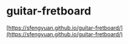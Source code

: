 # guitar-fretboard

[https://sfengyuan.github.io/guitar-fretboard/](https://sfengyuan.github.io/guitar-fretboard/)
